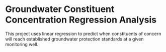 # Groundwater Constituent Concentration Regression Analysis
This project uses linear regression to predict when constituents of concern will reach established groundwater protection standards at a given monitoring well.
